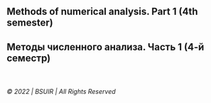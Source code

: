 ## Methods of numerical analysis. Part 1 (4th semester)  
## Методы численного анализа. Часть 1 (4-й семестр)
&nbsp;  

###### © 2022  | BSUIR | All Rights Reserved
